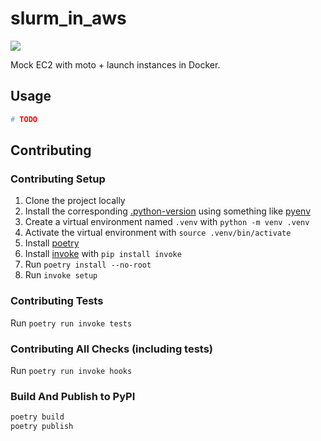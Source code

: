 # slurm_in_aws

[![](docs/img/badges/language.svg)](https://devdocs.io/python/)

Mock EC2 with moto + launch instances in Docker.

## Usage

```sh
# TODO
```

## Contributing

### Contributing Setup

1. Clone the project locally
1. Install the corresponding [.python-version](./.python-version) using something like [pyenv](https://github.com/pyenv/pyenv)
1. Create a virtual environment named `.venv` with `python -m venv .venv`
1. Activate the virtual environment with `source .venv/bin/activate`
1. Install [poetry](https://poetry.eustace.io/docs/#installation)
1. Install [invoke](https://www.pyinvoke.org/installing.html) with `pip install invoke`
1. Run `poetry install --no-root`
1. Run `invoke setup`

### Contributing Tests

Run `poetry run invoke tests`

### Contributing All Checks (including tests)

Run `poetry run invoke hooks`

### Build And Publish to PyPI

```sh
poetry build
poetry publish
```
